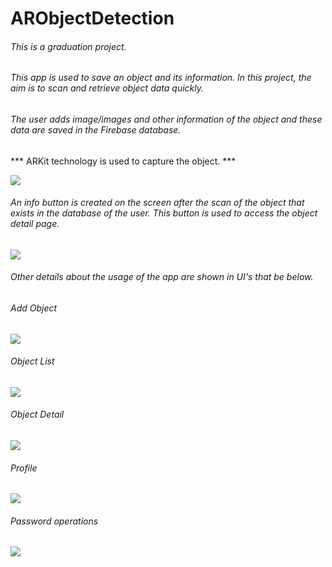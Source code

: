 # ARObjectDetection

###### This is a graduation project.
###### This app is used to save an object and its information. In this project, the aim is to scan and retrieve object data quickly. 

###### The user adds image/images and other information of the object and these data are saved in the Firebase database. 

*** ARKit technology is used to capture the object. ***
 
 ![](UIs/signin.PNG)
 
 ###### An info button is created on the screen after the scan of the object that exists in the database of the user. This button is used to access the object detail page.
 
![](UIs/scan.PNG)

###### Other details about the usage of the app are shown in UI's that be below. 

###### Add Object
![](UIs/add.PNG)

###### Object List
![](UIs/list.PNG)

###### Object Detail
![](UIs/detail.PNG)

###### Profile
![](UIs/profile.PNG)

###### Password operations
![](UIs/changepassword.PNG)
